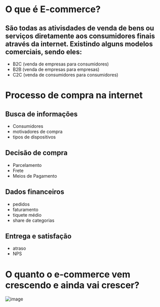 
# O que é E-commerce?

## São todas as ativisdades de venda de bens ou serviços diretamente aos consumidores finais através da internet. Existindo alguns modelos comerciais, sendo eles:

* B2C (venda de empresas para consumidores)
* B2B (venda de empresas para empresas)
* C2C (venda de consumidores para consumidores)


# Processo de compra na internet

## Busca de informações
* Consumidores
* motivadores de compra
* tipos de dispositivos

## Decisão de compra
* Parcelamento
* Frete
* Meios de Pagamento

## Dados financeiros
* pedidos
* faturamento
* tiquete médio
* share de categorias

## Entrega e satisfação
* atraso
* NPS

# O quanto o e-commerce vem crescendo e ainda vai crescer?
![image](https://user-images.githubusercontent.com/59730229/148798471-4d11e1e4-9bc5-454a-b75a-333262eae124.png)
